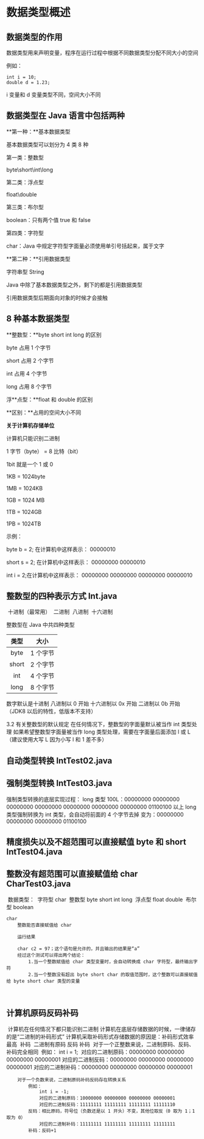 # 数据类型概述

## 数据类型的作用

数据类型用来声明变量，程序在运行过程中根据不同数据类型分配不同大小的空间

例如：

```
int i = 10;
double d = 1.23;
```

i 变量和 d 变量类型不同，空间大小不同

## 数据类型在 Java 语言中包括两种

**第一种：**基本数据类型

基本数据类型可以划分为 4 类 8 种

第一类：整数型

byte\short\int\long

第二类：浮点型

float\double

第三类：布尔型

boolean：只有两个值 true 和 false

第四类：字符型

char：Java 中规定字符型字面量必须使用单引号括起来，属于文字

**第二种：**引用数据类型

字符串型 String

 

Java 中除了基本数据类型之外，剩下的都是引用数据类型

引用数据类型后期面向对象的时候才会接触

 

## 8 种基本数据类型

**整数型：**byte short int long 的区别

byte 占用 1 个字节

short 占用 2 个字节

int 占用 4 个字节

long 占用 8 个字节

浮**点型：**float 和 double 的区别

**区别：**占用的空间大小不同

 

**关于计算机存储单位**

计算机只能识别二进制

1 字节（byte） = 8 比特（bit）

1bit 就是一个 1 或 0

1KB = 1024byte

1MB = 1024KB

1GB = 1024 MB

1TB = 1024GB

1PB = 1024TB

 

示例：

byte b = 2; 在计算机中这样表示： 00000010

short s = 2; 在计算机中这样表示： 00000000 00000010

int i = 2;在计算机中这样表示： 00000000 00000000 00000000 00000010

## 整数型的四种表示方式 Int.java

​	十进制（最常用）
​	二进制
​	八进制
​	十六进制
​	

整数型在 Java 中共四种类型

| 类型  |  大小   |
| :---: | :-----: |
| byte  | 1 个字节 |
| short | 2 个字节 |
|  int  | 4 个字节 |
| long  | 8 个字节 |

数字默认是十进制
八进制以 0 开始
十六进制以 0x 开始
二进制以 0b 开始（JDK8 以后的特性，低版本不支持）

3.2 有关整数型的默认规定
	在任何情况下，整数型的字面量默认被当作 int 类型处理
	如果希望整数型字面量被当作 long 类型处理，需要在字面量后面添加 l 或 L
	（建议使用大写 L 因为小写 l 和 1 差不多）
	

## 自动类型转换 IntTest02.java

## 强制类型转换 IntTest03.java

强制类型转换的底层实现过程：
	long 类型 100L：00000000 00000000 00000000 00000000 00000000 00000000 00000000 01100100
	以上 long 类型强制转换为 int 类型，会自动将前面的 4 个字节去掉
	变为：00000000 00000000 00000000 01100100

## 精度损失以及不超范围可以直接赋值 byte 和 short IntTest04.java

## 整数没有超范围可以直接赋值给 char  CharTest03.java

​	数据类型：
​		字符型 char
​		整数型 byte short int long 
​		浮点型 float double
​		布尔型 boolean
​		

	char
		整数能否直接赋值给 char
		
		运行结果
		
		char c2 = 97；这个语句是允许的，并且输出的结果是“a”
		经过这个测试可以得出两个结论：
			1.当一个整数赋值给 char 类型变量时，会自动转换成 char 字符型，最终输出字符
			2.当一个整数没有超出 byte short char 的取值范围时，这个整数可以直接赋值给 byte short char 类型的变量

​		

## 计算机原码反码补码

​	计算机在任何情况下都只能识别二进制
​	计算机在底层存储数据的时候，一律储存的是“二进制的补码形式”
​	计算机采取补码形式存储数据的原因是：补码形式效率最高
​	补码
​		二进制有原码 反码 补码
​		对于一个正整数来说，二进制原码、反码、补码完全相同
​			例如：
​				int i = 1;
​				对应的二进制原码：00000000 00000000 00000000 00000001
​				对应的二进制反码：00000000 00000000 00000000 00000001
​				对应的二进制补码：00000000 00000000 00000000 00000001
​				

		对于一个负数来说，二进制原码补码反码存在转换关系
			例如：
				int i = -1;
				对应的二进制原码：10000000 00000000 00000000 00000001
				对应的二进制反码：11111111 11111111 11111111 11111110
			反码：相比原码，符号位（负数还是以 1 开头）不变，其他位取反（0 取为 1；1 取为 0）
				对应的二进制补码：11111111 11111111 11111111 11111111
			补码：反码+1
